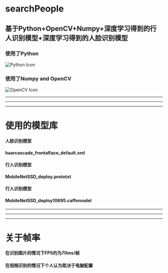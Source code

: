 # searchPeople

## 基于Python+OpenCV+Numpy+深度学习得到的行人识别模型+深度学习得到的人脸识别模型

###  使用了Python

![Python Icon](https://gss1.bdstatic.com/-vo3dSag_xI4khGkpoWK1HF6hhy/baike/w%3D268/sign=e2a135117d1ed21b79c929e3956fddae/faedab64034f78f092033e1079310a55b2191ccc.jpg)
### 使用了Numpy and OpenCV
![OpenCV Icon](https://gss3.bdstatic.com/-Po3dSag_xI4khGkpoWK1HF6hhy/baike/c0%3Dbaike80%2C5%2C5%2C80%2C26/sign=d4950ed8060828387c00d446d9f0c264/37d12f2eb9389b50bc2845958435e5dde6116e26.jpg)

***
----
---

# 使用的模型库
#### 人脸识别模型
#### haarcascade_frontalface_default.xml 
#### 行人识别模型
#### MobileNetSSD_deploy.prototxt 
#### 行人识别模型
#### MobileNetSSD_deploy10695.caffemodel 

***
----
---
# 关于帧率
#### 在识别图片的情况下FPS约为70ms/帧
#### 在视频识别的情况下个人认为取决于电脑配置
